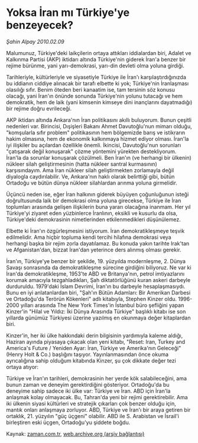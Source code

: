 # Yoksa İran mı Türkiye'ye benzeyecek?

*Şahin Alpay 2010.02.09*

<tr><td class="metin" colspan="2" style="padding-top: 20px; padding-left: 5px; ">Malumunuz, Türkiye'deki laikçilerin ortaya attıkları iddialardan biri, Adalet ve Kalkınma Partisi (AKP) iktidarı altında Türkiye'nin giderek İran'a benzer bir rejime bürünme, yani yarı-demokrasi, yarı-din devleti olma yoluna girdiği.</td></tr><tr><td class="metin" colspan="2" style="padding-top: 20px; padding-left: 5px; "><p>Tarihleriyle, kültürleriyle ve siyasetiyle Türkiye ile İran'ı karşılaştırdığınızda bu iddianın ciddiye alınacak bir tarafı elbette ki yok; Türkiye'nin İranlaşması olasılığı sıfır. Benim öteden beri kanaatim ise, tam tersinin söz konusu olacağı, yani İran'ın önünde sonunda Türkiye'nin yolunu tutacağı ve hem demokratik, hem de laik (yani kimsenin kimseye dini inançlarını dayatmadığı) bir rejime doğru evrileceği.
<p>AKP iktidarı altında Ankara'nın İran politikasını akıllı buluyorum. Bunun çeşitli nedenleri var. Birincisi, Dışişleri Bakanı Ahmet Davutoğlu'nun mimarı olduğu, "komşularla sıfır problem" politikasının hem bölgemizde barış ve istikrarın hakim olmasına, hem de ekonomik kalkınmaya hizmet ediyor olması. İran'la iyi ilişkiler bu açılardan özellikle önemli. İkincisi, Davutoğlu'nun sorunları "çatışarak değil konuşarak" çözme yöntemini yürekten destekliyorum. İran'la da sorunlar konuşarak çözülmeli. Ben İran'ın (ve herhangi bir ülkenin) nükleer silah geliştirmesinin (hatta nükleer santral kurmasının) karşısındayım. Ama İran nükleer silah geliştirmekten zorlamayla değil diyalogla caydırılabilir. Ve, Ankara'nın haklı olarak belirttiği gibi, bütün Ortadoğu ve bütün dünya nükleer silahlardan arınma yoluna girmelidir.
<p>Üçüncü neden ise, eğer İran halkının giderek büyüyen çoğunluğunun isteği doğrultusunda laik bir demokrasi olma yoluna girecekse, Türkiye ile İran toplumları arasında gelişen ilişkilerin buna yararı olacağına inanmam. Her yıl Türkiye'yi ziyaret eden yüzbinlerce İranlının, eksikli ve kusurlu da olsa, Türkiye'deki demokrasinin nimetlerinden etkilenmedikleri düşünülemez.
<p>Elbette ki İran'ın özgürleşmesini istiyorum. İran demokratikleşmeye teşvik edilmelidir. Ama hiçbir topluma kendi tercihi hilafına demokrasi veya herhangi başka bir rejim zorla dayatılamaz. Bu konuda yakın tarihte Irak'tan ve Afganistan'dan, bizzat İran'dan yeterince ders alınmış olması gerekir.
<p>İran'ın, Türkiye'ye benzer bir şekilde, 19. yüzyılda modernleşme, 2. Dünya Savaşı sonrasında da demokratikleşme sürecine girdiğini biliyoruz. Ne var ki İran'da demokratikleşme, 1953'te ABD ve Britanya'nın, petrol imtiyazlarını korumak amacıyla tezgahladıkları, Şah diktatörlüğünü kuran askeri darbeyle durduruldu. 1979'daki İslam Devrimi, İran'ın bu darbeyle hesaplaşmasıydı. Bunu en iyi anlatanlardan biri, "Şah'ın Bütün Adamları: Bir Amerikan Darbesi ve Ortadoğu'da Terörün Kökenleri" adlı kitabıyla, Stephen Kinzer oldu. 1996-2000 yılları arasında The New York Times'in İstanbul büro şefliğini yapan Kinzer'in "Hilal ve Yıldız: İki Dünya Arasında Türkiye" başlıklı kitabı ise son yıllarda günümüz Türkiyesi üzerine yazılmış en okunmaya değer kitaplardan biri.
<p>Kinzer'in, her iki ülke hakkındaki derin bilgisinin yardımıyla kaleme aldığı, Haziran ayında piyasaya çıkacak olan yeni kitabı, "Reset: Iran, Turkey and America's Future / Yeniden Ayar: İran, Türkiye ve Amerika'nın Geleceği" (Henry Holt &amp; Co.) başlığını taşıyor. Yayınlanmasından önce okuma ayrıcalığına sahip olduğum kitabında Kinzer, şu çok dikkate değer tezi ortaya atıyor:
<p>Türkiye ve İran'ın tarihleri, demokrasinin her yerde kök salabileceğini, ama bunun zaman ve deneyim gerektirdiğini gösteriyor. Ortadoğu'da bu deneyime sahip sadece iki ülke var: Türkiye ve İran. ABD için İran'la anlaşmak kolay olmayacak. Bu, Tahran'da yeni bir rejimi gerektirebilir. Ama iki ülkenin siyasi kültürleri ve stratejik çıkarları çok benzer olduğu için, mantık onları anlaşmaya zorluyor. ABD, Türkiye ve İran'ı bir araya getiren bir ortaklık, 21. yüzyılın "güç üçgeni" olabilir. ABD ile S. Arabistan ve İsrail'i birleştiren eski üçgen, Ortadoğu'yu şiddete boğdu.<br/></p></p></p></p></p></p></p></td></tr>

Kaynak: [zaman.com.tr](http://zaman.com.tr/yazar.do?yazino=949519), [web.archive.org (arşiv bağlantısı)](http://web.archive.org/web/20100219023107/http://zaman.com.tr:80/yazar.do?yazino=949519)
